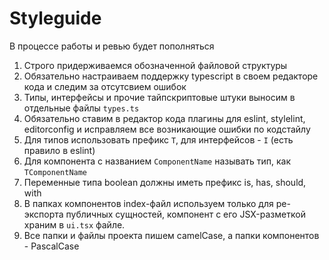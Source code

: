 # Styleguide

В процессе работы и ревью будет пополняться

1. Строго придерживаемся обозначенной файловой структуры
2. Обязательно настраиваем поддержку typescript в своем редакторе кода и следим за отсутсвием ошибок
3. Типы, интерфейсы и прочие тайпскриптовые штуки выносим в отдельные файлы `types.ts`
4. Обязательно ставим в редактор кода плагины для eslint, stylelint, editorconfig и исправляем все возникающие ошибки по кодстайлу
5. Для типов использовать префикс `T`, для интерфейсов - `I` (есть правило в eslint)
6. Для компонента с названием `ComponentName` называть тип, как `TComponentName`
7. Переменные типа boolean должны иметь префикс is, has, should, with
8. В папках компонентов index-файл используем только для ре-экспорта публичных сущностей, компонент с его JSX-разметкой храним в `ui.tsx` файле.
9. Все папки и файлы проекта пишем camelCase, а папки компонентов - PascalCase
